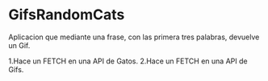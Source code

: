 # GifsRandomCats

Aplicacion que mediante una frase, con las primera tres palabras, devuelve un Gif.

1.Hace un FETCH en una API de Gatos.
2.Hace un FETCH en una API de Gifs.
